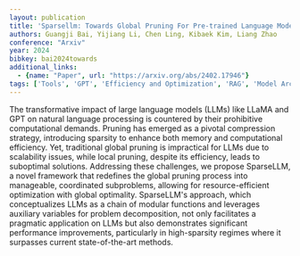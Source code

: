 ```yaml
---
layout: publication
title: 'Sparsellm: Towards Global Pruning For Pre-trained Language Models'
authors: Guangji Bai, Yijiang Li, Chen Ling, Kibaek Kim, Liang Zhao
conference: "Arxiv"
year: 2024
bibkey: bai2024towards
additional_links:
  - {name: "Paper", url: "https://arxiv.org/abs/2402.17946"}
tags: ['Tools', 'GPT', 'Efficiency and Optimization', 'RAG', 'Model Architecture', 'Reinforcement Learning', 'Pruning']
---
```

The transformative impact of large language models (LLMs) like LLaMA and GPT
on natural language processing is countered by their prohibitive computational
demands. Pruning has emerged as a pivotal compression strategy, introducing
sparsity to enhance both memory and computational efficiency. Yet, traditional
global pruning is impractical for LLMs due to scalability issues, while local
pruning, despite its efficiency, leads to suboptimal solutions. Addressing
these challenges, we propose SparseLLM, a novel framework that redefines the
global pruning process into manageable, coordinated subproblems, allowing for
resource-efficient optimization with global optimality. SparseLLM's approach,
which conceptualizes LLMs as a chain of modular functions and leverages
auxiliary variables for problem decomposition, not only facilitates a pragmatic
application on LLMs but also demonstrates significant performance improvements,
particularly in high-sparsity regimes where it surpasses current
state-of-the-art methods.

